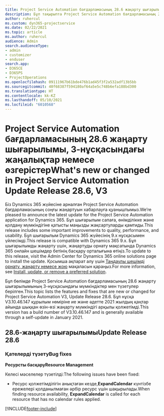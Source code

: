 ```yaml
---
title: Project Service Automation бағдарламасының 28.6 жаңарту шығарылымы, Hotfix, 3-нұсқасындағы жаңалықтар немесе өзгерістер
description: Бұл тақырыпта Project Service Automation бағдарламасының 28.6 жаңарту шығарылымы, Hotfix, 3-нұсқасындағы қолжетімді мүмкіндіктер мен түзетулер берілген.
author: ruhercul
ms.custom: dyn365-projectservice
ms.date: 02/22/2021
ms.topic: article
ms.author: ruhercul
audience: Admin
search.audienceType:
- admin
- customizer
- enduser
search.app:
- D365CE
- D365PS
- ProjectOperations
ms.openlocfilehash: 09111967b61bde476b1ad45f3f2a532adf13b5bb
ms.sourcegitcommit: 40f68387f594180af64a5e5c748b6efa188bd300
ms.translationtype: HT
ms.contentlocale: kk-KZ
ms.lasthandoff: 05/10/2021
ms.locfileid: "6010568"
---
```

# <a name="whats-new-or-changed-in-project-service-automation-update-release-286-v3"></a><span data-ttu-id="55eff-103">Project Service Automation бағдарламасының 28.6 жаңарту шығарылымы, 3-нұсқасындағы жаңалықтар немесе өзгерістер</span><span class="sxs-lookup"><span data-stu-id="55eff-103">What's new or changed in Project Service Automation Update Release 28.6, V3</span></span>

<span data-ttu-id="55eff-104">Біз Dynamics 365 жүйесіне арналған Project Service Automation бағдарламасының соңғы жаңартуын хабарлауға қуаныштымыз.</span><span class="sxs-lookup"><span data-stu-id="55eff-104">We’re pleased to announce the latest update for the Project Service Automation application for Dynamics 365.</span></span> <span data-ttu-id="55eff-105">Бұл шығарылым сапаға, өнімділікке және қолдану мүмкіндігіне қатысты маңызды жақсартуларды қамтиды.</span><span class="sxs-lookup"><span data-stu-id="55eff-105">This release includes some important improvements to quality, performance, and usability.</span></span> <span data-ttu-id="55eff-106">Бұл шығарылым Dynamics 365 жүйесінің 9.x нұсқасымен үйлесімді.</span><span class="sxs-lookup"><span data-stu-id="55eff-106">This release is compatible with Dynamics 365 9.x.</span></span> <span data-ttu-id="55eff-107">Бұл шығарылымды жаңарту үшін, жаңартуды орнату мақсатында Dynamics 365 онлайн шешімдер бетінің басқару орталығына өтіңіз.</span><span class="sxs-lookup"><span data-stu-id="55eff-107">To update to this release, visit the Admin Center for Dynamics 365 online solutions page to install the update.</span></span> <span data-ttu-id="55eff-108">Қосымша ақпарат алу үшін [Таңдаулы шешімді орнату, жаңарту немесе жою](/power-platform/admin/install-remove-preferred-solution) мақаласын қараңыз.</span><span class="sxs-lookup"><span data-stu-id="55eff-108">For more information, see [Install, update, or remove a preferred solution](/power-platform/admin/install-remove-preferred-solution).</span></span>

<span data-ttu-id="55eff-109">Бұл бөлімде Project Service Automation бағдарламасының 28.6 жаңарту шығарылымының 3-нұсқасындағы мүмкіндіктер мен түзетулер берілген.</span><span class="sxs-lookup"><span data-stu-id="55eff-109">This topic lists the features and fixes that are new or changed for Project Service Automation V3, Update Release 28.6.</span></span> <span data-ttu-id="55eff-110">Бұл нұсқа V3.10.46.147 құрылым нөміріне ие және әдетте 2021 жылдың қаңтар айында шыққан өзін-өзі жаңарту мүмкіндігі арқылы қолжетімді.</span><span class="sxs-lookup"><span data-stu-id="55eff-110">This version has a build number of V3.10.46.147 and is generally available through a self-update in January 2021.</span></span>

## <a name="update-release-286"></a><span data-ttu-id="55eff-111">28.6-жаңарту шығарылымы</span><span class="sxs-lookup"><span data-stu-id="55eff-111">Update Release 28.6</span></span>

### <a name="bug-fixes"></a><span data-ttu-id="55eff-112">Қателерді түзету</span><span class="sxs-lookup"><span data-stu-id="55eff-112">Bug fixes</span></span>


<span data-ttu-id="55eff-113">**Ресурсты басқару**</span><span class="sxs-lookup"><span data-stu-id="55eff-113">**Resource Management**</span></span>

<span data-ttu-id="55eff-114">Келесі мәселелер түзетілді:</span><span class="sxs-lookup"><span data-stu-id="55eff-114">The following issues have been fixed:</span></span>

- <span data-ttu-id="55eff-115">Ресурс қолжетімділігін анықтаған кезде,**ExpandCalendar** күнтізбе ережелері қолданылмаған әрбір ресурс үшін шақырылады.</span><span class="sxs-lookup"><span data-stu-id="55eff-115">When finding resource availability, **ExpandCalendar** is called for each resource that has no calendar rules applied.</span></span>


[!INCLUDE[footer-include](../includes/footer-banner.md)]